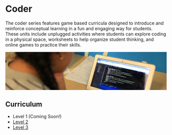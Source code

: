 # Coder

The coder series features game based curricula designed to introduce and reinforce conceptual learning in a fun and engaging way for students. These units include unplugged activities where students can explore coding in a physical space, worksheets to help organize student thinking, and online games to practice their skills.

![coding](../images/coding.jpg)

## Curriculum

- Level 1 (Coming Soon!)
- [Level 2](level-2)
- [Level 3](level-3)
